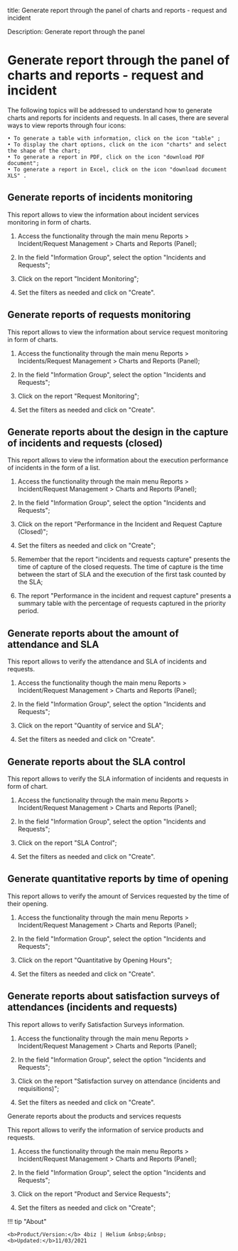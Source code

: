 title: Generate report through the panel of charts and reports - request and incident

Description: Generate report through the panel

# Generate report through the panel of charts and reports - request and incident

The following topics will be addressed to understand how to generate charts and reports for incidents and requests.
In all cases, there are several ways to view reports through four icons:

    • To generate a table with information, click on the icon "table" ;
    • To display the chart options, click on the icon "charts" and select the shape of the chart;
    • To generate a report in PDF, click on the icon "download PDF document";
    • To generate a report in Excel, click on the icon "download document XLS" .


## Generate reports of incidents monitoring

This report allows to view the information about incident services monitoring in form of charts.

1.	Access the functionality through the main menu Reports > Incident/Request Management > Charts and Reports (Panel);

2.	In the field "Information Group", select the option "Incidents and Requests";

3.	Click on the report "Incident Monitoring";

4.	Set the filters as needed and click on "Create".


## Generate reports of requests monitoring

This report allows to view the information about service request monitoring in form of charts.

1.	Access the functionality through the main menu Reports > Incidents/Request Management > Charts and Reports (Panel);

2.	In the field "Information Group", select the option "Incidents and Requests";

3.	Click on the report "Request Monitoring";

4.	Set the filters as needed and click on "Create".


## Generate reports about the design in the capture of incidents and requests (closed)

This report allows to view the information about the execution performance of incidents in the form of a list.

1.	Access the functionality through the main menu Reports > Incident/Request Management > Charts and Reports (Panel);

2.	In the field "Information Group", select the option "Incidents and Requests";

3.	Click on the report "Performance in the Incident and Request Capture (Closed)";

4.	Set the filters as needed and click on "Create";

5.	Remember that the report "incidents and requests capture" presents the time of capture of the closed requests. The time of capture is the time between the start of SLA and the execution of the first task counted by the SLA;

6.	The report "Performance in the incident and request capture" presents a summary table with the percentage of requests captured in the priority period.


## Generate reports about the amount of attendance and SLA

This report allows to verify the attendance and SLA of incidents and requests.

1.	Access the functionality though the main menu Reports > Incident/Request Management > Charts and Reports (Panel);

2.	In the field "Information Group", select the option "Incidents and Requests";

3.	Click on the report "Quantity of service and SLA";

4.	Set the filters as needed and click on "Create".


## Generate reports about the SLA control

This report allows to verify the SLA information of incidents and requests in form of chart.

1.	Access the functionality through the main menu Reports > Incident/Request Management > Charts and Reports (Panel);

2.	In the field "Information Group", select the option "Incidents and Requests";

3.	Click on the report "SLA Control";

4.	Set the filters as needed and click on "Create".


## Generate quantitative reports by time of opening

This report allows to verify the amount of Services requested by the time of their opening.

1.	Access the functionality through the main menu Reports > Incident/Request Management > Charts and Reports (Panel);

2.	In the field "Information Group", select the option "Incidents and Requests";

3.	Click on the report "Quantitative by Opening Hours";

4.	Set the filters as needed and click on "Create".

## Generate reports about satisfaction surveys of attendances (incidents and requests)

This report allows to verify Satisfaction Surveys information.

1.	Access the functionality through the main menu Reports > Incident/Request Management > Charts and Reports (Panel);

2.	In the field "Information Group", select the option "Incidents and Requests";

3.	Click on the report "Satisfaction survey on attendance (incidents and requisitions)";

4.	Set the filters as needed and click on "Create".


Generate reports about the products and services requests

This report allows to verify the information of service products and requests.

1.	Access the functionality through the main menu Reports > Incident/Request Management > Charts and Reports (Panel);

2.	In the field "Information Group", select the option "Incidents and Requests";

3.	Click on the report "Product and Service Requests";

4.	Set the filters as needed and click on "Create";



!!! tip "About"

    <b>Product/Version:</b> 4biz | Helium &nbsp;&nbsp;
    <b>Updated:</b>11/03/2021

